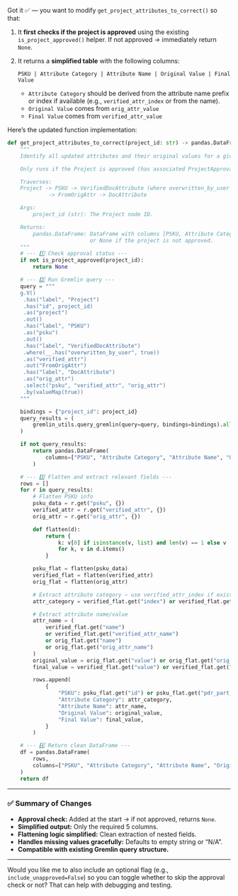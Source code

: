 Got it ✅ — you want to modify `get_project_attributes_to_correct()` so that:

1. It **first checks if the project is approved** using the existing `is_project_approved()` helper. If not approved → immediately return `None`.
2. It returns a **simplified table** with the following columns:

   ```
   PSKU | Attribute Category | Attribute Name | Original Value | Final Value
   ```

   * `Attribute Category` should be derived from the attribute name prefix or index if available (e.g., `verified_attr_index` or from the name).
   * `Original Value` comes from `orig_attr_value`
   * `Final Value` comes from `verified_attr_value`

Here’s the updated function implementation:

```python
def get_project_attributes_to_correct(project_id: str) -> pandas.DataFrame:
    """
    Identify all updated attributes and their original values for a given approved Project ID.

    Only runs if the Project is approved (has associated ProjectApproval node).

    Traverses:
    Project -> PSKU -> VerifiedDocAttribute (where overwritten_by_user == true)
             -> FromOrigAttr -> DocAttribute

    Args:
        project_id (str): The Project node ID.

    Returns:
        pandas.DataFrame: DataFrame with columns [PSKU, Attribute Category, Attribute Name, Original Value, Final Value]
                          or None if the project is not approved.
    """
    # --- 1️⃣ Check approval status ---
    if not is_project_approved(project_id):
        return None

    # --- 2️⃣ Run Gremlin query ---
    query = """
    g.V()
     .has("label", "Project")
     .has("id", project_id)
     .as("project")
     .out()
     .has("label", "PSKU")
     .as("psku")
     .out()
     .has("label", "VerifiedDocAttribute")
     .where(__.has("overwritten_by_user", true))
     .as("verified_attr")
     .out("FromOrigAttr")
     .has("label", "DocAttribute")
     .as("orig_attr")
     .select("psku", "verified_attr", "orig_attr")
     .by(valueMap(true))
    """

    bindings = {"project_id": project_id}
    query_results = (
        gremlin_utils.query_gremlin(query=query, bindings=bindings).all().result()
    )

    if not query_results:
        return pandas.DataFrame(
            columns=["PSKU", "Attribute Category", "Attribute Name", "Original Value", "Final Value"]
        )

    # --- 3️⃣ Flatten and extract relevant fields ---
    rows = []
    for r in query_results:
        # Flatten PSKU info
        psku_data = r.get("psku", {})
        verified_attr = r.get("verified_attr", {})
        orig_attr = r.get("orig_attr", {})

        def flatten(d):
            return {
                k: v[0] if isinstance(v, list) and len(v) == 1 else v
                for k, v in d.items()
            }

        psku_flat = flatten(psku_data)
        verified_flat = flatten(verified_attr)
        orig_flat = flatten(orig_attr)

        # Extract attribute category — use verified_attr_index if exists
        attr_category = verified_flat.get("index") or verified_flat.get("verified_attr_index") or "N/A"

        # Extract attribute name/value
        attr_name = (
            verified_flat.get("name")
            or verified_flat.get("verified_attr_name")
            or orig_flat.get("name")
            or orig_flat.get("orig_attr_name")
        )
        original_value = orig_flat.get("value") or orig_flat.get("orig_attr_value", "")
        final_value = verified_flat.get("value") or verified_flat.get("verified_attr_value", "")

        rows.append(
            {
                "PSKU": psku_flat.get("id") or psku_flat.get("pdr_part_number"),
                "Attribute Category": attr_category,
                "Attribute Name": attr_name,
                "Original Value": original_value,
                "Final Value": final_value,
            }
        )

    # --- 4️⃣ Return clean DataFrame ---
    df = pandas.DataFrame(
        rows,
        columns=["PSKU", "Attribute Category", "Attribute Name", "Original Value", "Final Value"],
    )
    return df
```

---

### ✅ Summary of Changes

* **Approval check:** Added at the start → if not approved, returns `None`.
* **Simplified output:** Only the required 5 columns.
* **Flattening logic simplified:** Clean extraction of nested fields.
* **Handles missing values gracefully:** Defaults to empty string or “N/A”.
* **Compatible with existing Gremlin query structure.**

---

Would you like me to also include an optional flag (e.g., `include_unapproved=False`) so you can toggle whether to skip the approval check or not? That can help with debugging and testing.
